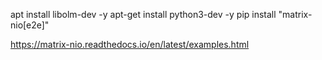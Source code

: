  apt install libolm-dev -y
 apt-get install python3-dev -y
 pip install "matrix-nio[e2e]"


https://matrix-nio.readthedocs.io/en/latest/examples.html
